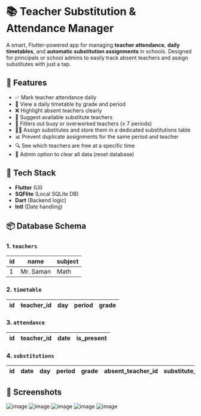 # 📚 Teacher Substitution & Attendance Manager

A smart, Flutter-powered app for managing **teacher attendance**, **daily timetables**, and **automatic substitution assignments** in schools. Designed for principals or school admins to easily track absent teachers and assign substitutes with just a tap.

## 🚀 Features

- ✅ Mark teacher attendance daily
- 📅 View a daily timetable by grade and period
- ❌ Highlight absent teachers clearly
- 🔁 Suggest available substitute teachers
- 🧠 Filters out busy or overworked teachers (≥ 7 periods)
- 🧑‍🏫 Assign substitutes and store them in a dedicated substitutions table
- 📊 Prevent duplicate assignments for the same period and teacher
- 🔍 See which teachers are free at a specific time
- 🧹 Admin option to clear all data (reset database)

## 🧠 Tech Stack

- **Flutter** (UI)
- **SQFlite** (Local SQLite DB)
- **Dart** (Backend logic)
- **Intl** (Date handling)

## 📦 Database Schema

### 1. `teachers`
| id | name        | subject  |
|----|-------------|----------|
| 1  | Mr. Saman   | Math     |

### 2. `timetable`
| id | teacher_id | day    | period | grade |
|----|------------|--------|--------|-------|

### 3. `attendance`
| id | teacher_id | date       | is_present |
|----|------------|------------|------------|

### 4. `substitutions`
| id | date       | day    | period | grade | absent_teacher_id | substitute_teacher_id |
|----|------------|--------|--------|-------|--------------------|------------------------|

## 📸 Screenshots
![image](https://github.com/user-attachments/assets/d1d06261-bd58-4072-b4c9-8a38fd387574)
![image](https://github.com/user-attachments/assets/87f01387-dda6-4f7b-9efe-d1ac70aacd2a)
![image](https://github.com/user-attachments/assets/49cca84c-ed1f-4c85-9b4d-54cb5a54ad7f)
![image](https://github.com/user-attachments/assets/febdd088-d529-4986-aa0a-dd06c1c37546)
![image](https://github.com/user-attachments/assets/d445f4c0-9a7c-4566-a6b8-4eecf1a0770c)


